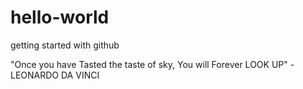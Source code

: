 # hello-world
getting started with github

"Once you have Tasted the taste of sky, You will Forever LOOK UP" - LEONARDO DA VINCI
